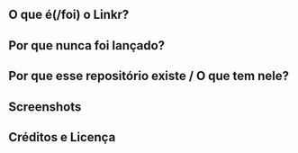 ## O que é(/foi) o Linkr?
## Por que nunca foi lançado?
## Por que esse repositório existe / O que tem nele?
## Screenshots
## Créditos e Licença
